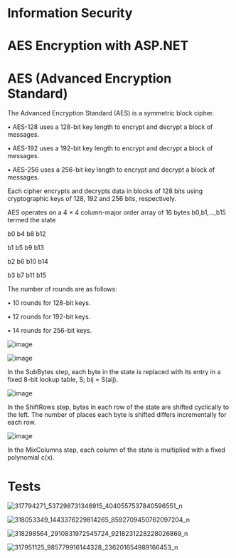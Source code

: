 # Information Security
# AES Encryption with ASP.NET

# AES (Advanced Encryption Standard)

The Advanced Encryption Standard (AES) is a symmetric block cipher.

•	AES-128 uses a 128-bit key length to encrypt and decrypt a block of messages.

•	AES-192 uses a 192-bit key length to encrypt and decrypt a block of messages.

•	AES-256 uses a 256-bit key length to encrypt and decrypt a block of messages.

Each cipher encrypts and decrypts data in blocks of 128 bits using cryptographic keys of 128, 192 and 256 bits, respectively.

AES operates on a 4 × 4 column-major order array of 16 bytes b0,b1,...,b15 termed the state

b0	b4	b8	b12

b1	b5	b9	b13

b2	b6	b10	b14

b3	b7	b11	b15

The number of rounds are as follows:

•	10 rounds for 128-bit keys.

•	12 rounds for 192-bit keys.

•	14 rounds for 256-bit keys.

![image](https://user-images.githubusercontent.com/117693854/205474985-ae64ec4c-f619-468e-b48e-79192cb03077.png)

![image](https://user-images.githubusercontent.com/117693854/205474990-b5aacb0c-c9c1-4943-bc45-3091c5d138e9.png)

In the SubBytes step, each byte in the state is replaced with its entry in a fixed 8-bit lookup table, S; bij = S(aij).

![image](https://user-images.githubusercontent.com/117693854/205475003-581c50f8-243f-41b8-9352-a7c670a524db.png)

In the ShiftRows step, bytes in each row of the state are shifted cyclically to the left. The number of places each byte is shifted differs incrementally for each row.

![image](https://user-images.githubusercontent.com/117693854/205475011-5ecb0aa4-6fb6-4380-995f-e56cf25975d3.png)

In the MixColumns step, each column of the state is multiplied with a fixed polynomial c(x).


# Tests
![317794271_537298731346915_4040557537840596551_n](https://user-images.githubusercontent.com/58117020/205487675-f0911e1b-9b5c-4ac1-bd53-d8f4f8825b10.png)

![318053349_1443376229814265_8592709450762097204_n](https://user-images.githubusercontent.com/58117020/205487725-7d89a2f9-ccd7-42be-ab3b-404e159c28d1.png)

![318298564_2910831972545724_9218231228228026869_n](https://user-images.githubusercontent.com/58117020/205487741-a7c17b65-d040-43c8-a2b4-855acacb9fa9.png)

![317951125_985779916144328_236201654989166453_n](https://user-images.githubusercontent.com/58117020/205487752-a0c6b5c8-f437-4958-84c5-266e81c34223.png)

